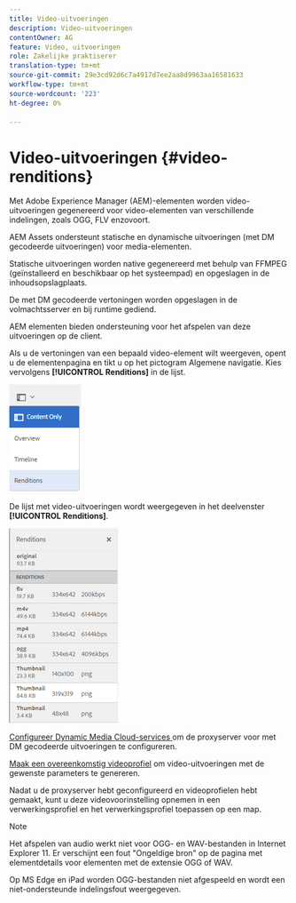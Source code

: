```yaml
---
title: Video-uitvoeringen
description: Video-uitvoeringen
contentOwner: AG
feature: Video, uitvoeringen
role: Zakelijke praktiserer
translation-type: tm+mt
source-git-commit: 29e3cd92d6c7a4917d7ee2aa8d9963aa16581633
workflow-type: tm+mt
source-wordcount: '223'
ht-degree: 0%

---
```



# Video-uitvoeringen {#video-renditions}

Met Adobe Experience Manager (AEM)-elementen worden video-uitvoeringen gegenereerd voor video-elementen van verschillende indelingen, zoals OGG, FLV enzovoort.

AEM Assets ondersteunt statische en dynamische uitvoeringen (met DM gecodeerde uitvoeringen) voor media-elementen.

Statische uitvoeringen worden native gegenereerd met behulp van FFMPEG (geïnstalleerd en beschikbaar op het systeempad) en opgeslagen in de inhoudsopslagplaats.

De met DM gecodeerde vertoningen worden opgeslagen in de volmachtsserver en bij runtime gediend.

AEM elementen bieden ondersteuning voor het afspelen van deze uitvoeringen op de client.

Als u de vertoningen van een bepaald video-element wilt weergeven, opent u de elementenpagina en tikt u op het pictogram Algemene navigatie. Kies vervolgens **[!UICONTROL Renditions]** in de lijst.

![chlimage_1-478](assets/chlimage_1-478.png)

De lijst met video-uitvoeringen wordt weergegeven in het deelvenster **[!UICONTROL Renditions]**.

![chlimage_1-479](assets/chlimage_1-479.png)

[Configureer Dynamic Media Cloud-services ](config-dynamic.md) om de proxyserver voor met DM gecodeerde uitvoeringen te configureren.

[Maak een overeenkomstig videoprofiel](video-profiles.md) om video-uitvoeringen met de gewenste parameters te genereren.

Nadat u de proxyserver hebt geconfigureerd en videoprofielen hebt gemaakt, kunt u deze videovoorinstelling opnemen in een verwerkingsprofiel en het verwerkingsprofiel toepassen op een map.

>[!NOTE]
>
>Het afspelen van audio werkt niet voor OGG- en WAV-bestanden in Internet Explorer 11. Er verschijnt een fout &quot;Ongeldige bron&quot; op de pagina met elementdetails voor elementen met de extensie OGG of WAV.
>
>Op MS Edge en iPad worden OGG-bestanden niet afgespeeld en wordt een niet-ondersteunde indelingsfout weergegeven.
